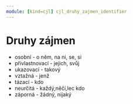 ```yaml
---
module: [kind=cjl] cjl_druhy_zajmen_identifier
---
```


# Druhy zájmen

- osobní - o něm, na ni, se, si
- přivlastnovací - jejich, svůj
- ukazovací - takový
- vztažná - jenž
- tázací - kdo
- neurčitá - každý,něčí,lec kdo
- záporná - žádný, nijaký